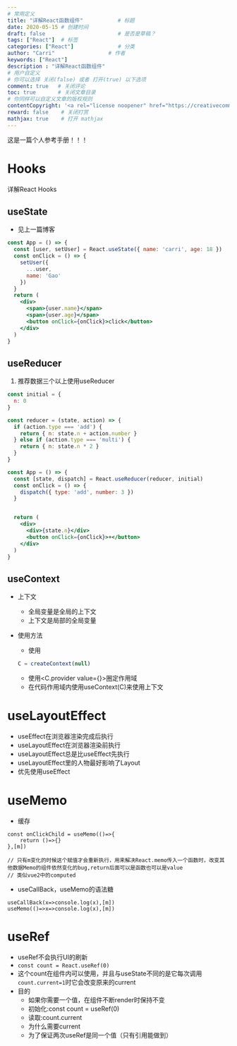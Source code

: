 ```yaml
---
# 常用定义
title: "详解React函数组件"           # 标题
date: 2020-05-15 # 创建时间
draft: false                       # 是否是草稿？
tags: ["React"]  # 标签
categories: ["React"]              # 分类
author: "Carri"                 # 作者
keywords: ["React"]
description : "详解React函数组件"
# 用户自定义
# 你可以选择 关闭(false) 或者 打开(true) 以下选项
comment: true   # 关闭评论
toc: true       # 关闭文章目录
# 你同样可以自定义文章的版权规则
contentCopyright: '<a rel="license noopener" href="https://creativecommons.org/licenses/by-nc-nd/4.0/" target="_blank">CC BY-NC-ND 4.0</a>'
reward: false	 # 关闭打赏
mathjax: true    # 打开 mathjax
---
```


这是一篇个人参考手册！！！

# Hooks

详解React Hooks

## useState

- 见上一篇博客

```jsx
const App = () => {
  const [user, setUser] = React.useState({ name: 'carri', age: 18 })
  const onClick = () => {
    setUser({
      ...user,
      name: 'Gao'
    })
  }
  return (
    <div>
      <span>{user.name}</span>
      <span>{user.age}</span>
      <button onClick={onClick}>click</button>
    </div>
  )
}

```

## useReducer

1. 推荐数据三个以上使用useReducer

```jsx
const initial = {
  n: 0
}

const reducer = (state, action) => {
  if (action.type === 'add') {
    return { n: state.n + action.number }
  } else if (action.type === 'multi') {
    return { n: state.n * 2 }
  }
}

const App = () => {
  const [state, dispatch] = React.useReducer(reducer, initial)
  const onClick = () => {
    dispatch({ type: 'add', number: 3 })
  }


  return (
    <div>
      <div>{state.n}</div>
      <button onClick={onClick}>+</button>
    </div>
  )
}
```

## useContext

- 上下文

  - 全局变量是全局的上下文
  - 上下文是局部的全局变量

- 使用方法

  - 使用

  ```jsx
  C = createContext(null)
  ```

  - 使用<C.provider value={}>圈定作用域
  - 在代码作用域内使用useContext(C)来使用上下文

# useLayoutEffect

- useEffect在浏览器渲染完成后执行
- useLayoutEffect在浏览器渲染前执行
- useLayoutEffect总是比useEffect先执行
- useLayoutEffect里的人物最好影响了Layout
- 优先使用useEffect

# useMemo

- 缓存

```
const onClickChild = useMemo(()=>{
	return ()=>{}
},[m])

// 只有m变化的时候这个赋值才会重新执行，用来解决React.memo传入一个函数时，改变其他数据Memo的组件依然变化的bug,return后面可以是函数也可以是value
// 类似vue2中的computed
```

- useCallBack，useMemo的语法糖

```
useCallBack(x=>console.log(x),[m])
useMemo(()=>x=>console.log(x),[m])
```

# useRef

- useRef不会执行UI的刷新
- `const count = React.useRef(0)`
- 这个count在组件内可以使用，并且与useState不同的是它每次调用`count.current=1`时它会改变原来的current
- 目的
  - 如果你需要一个值，在组件不断render时保持不变
  - 初始化:const count = useRef(0)
  - 读取:count.current
  - 为什么需要current
  - 为了保证两次useRef是同一个值（只有引用能做到）